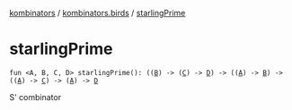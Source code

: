 [kombinators](../index.md) / [kombinators.birds](index.md) / [starlingPrime](./starling-prime.md)

# starlingPrime

`fun <A, B, C, D> starlingPrime(): ((`[`B`](starling-prime.md#B)`) -> (`[`C`](starling-prime.md#C)`) -> `[`D`](starling-prime.md#D)`) -> ((`[`A`](starling-prime.md#A)`) -> `[`B`](starling-prime.md#B)`) -> ((`[`A`](starling-prime.md#A)`) -> `[`C`](starling-prime.md#C)`) -> (`[`A`](starling-prime.md#A)`) -> `[`D`](starling-prime.md#D)

S' combinator

